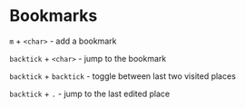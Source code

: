 # Bookmarks

`m` + `<char>` - add a bookmark

`backtick` + `<char>` - jump to the bookmark

`backtick` + `backtick` - toggle between last two visited places

`backtick` + `.` - jump to the last edited place
